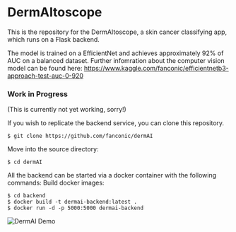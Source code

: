 # DermAItoscope

This is the repository for the DermAItoscope, a skin cancer classifying app, which runs on a Flask backend.

The model is trained on a EfficientNet and achieves approximately 92% of AUC on a balanced dataset.
Further infomration about the computer vision model can be found here: https://www.kaggle.com/fanconic/efficientnetb3-approach-test-auc-0-920


### Work in Progress
(This is currently not yet working, sorry!)

If you wish to replicate the backend service, you can clone this repository.
```
$ git clone https://github.com/fanconic/dermAI
```

Move into the source directory:
```
$ cd dermAI
```

All the backend can be started via a docker container with the following commands:
Build docker images:
```
$ cd backend
$ docker build -t dermai-backend:latest .
$ docker run -d -p 5000:5000 dermai-backend
```

![DermAI Demo](dermai_gif.gif)
